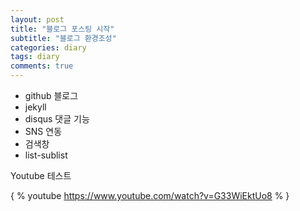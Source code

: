 ```yaml
---
layout: post
title: "블로그 포스팅 시작"
subtitle: "블로그 환경조성"
categories: diary
tags: diary
comments: true
---
```

 
 
- github 블로그
- jekyll 
- disqus 댓글 기능
- SNS 연동 
- 검색창 
- list-sublist

Youtube 테스트

{ % youtube https://www.youtube.com/watch?v=G33WiEktUo8 % }
